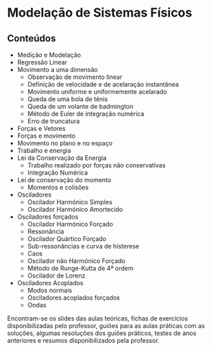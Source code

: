 # Modelação de Sistemas Físicos
## Conteúdos
- Medição e Modelação
- Regressão Linear
- Movimento a uma dimensão
    - Observação de movimento linear
    - Definição de velocidade e de acelaração instantânea
    - Movimento uniforme e uniformemente acelarado
    - Queda de uma bola de ténis
    - Queda de um volante de badmington
    - Método de Euler de integração numérica
    - Erro de truncatura
- Forças e Vetores
- Forças e movimento
- Movimento no plano e no espaço
- Trabalho e energia
- Lei da Conservação da Energia
    - Trabalho realizado por forças não conservativas
    - Integração Numérica
- Lei de conservação do momento
    - Momentos e colisões
- Osciladores
    - Oscilador Harmónico Simples
    - Oscilador Harmónico Amortecido
- Osciladores forçados
    - Oscilador Harmónico Forçado
    - Ressonância
    - Oscilador Quártico Forçado
    - Sub-ressonâncias e curva de histerese
    - Caos
    - Oscilador não Harmónico Forçado
    - Método de Runge-Kutta de 4ª ordem
    - Oscilador de Lorenz
- Osciladores Acoplados
    - Modos normais
    - Osciladores acoplados forçados
    - Ondas <br />

Encontram-se os slides das aulas teóricas, fichas de exercícios disponibilizadas pelo professor, guiões para as aulas práticas com as soluções, algumas resoluções dos guiões práticos, testes de anos anteriores e resumos disponibilizados pela professor.
